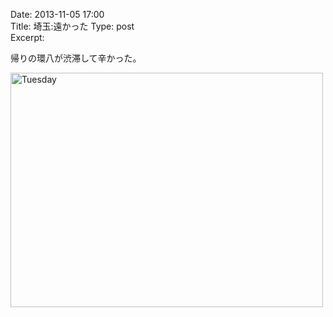 Date: 2013-11-05 17:00  
Title: 埼玉:遠かった
Type: post  
Excerpt: 

帰りの環八が渋滞して辛かった。

<a href="http://www.flickr.com/photos/hdknr/10725375943/" title="Tuesday by hidelafoglia, on Flickr"><img src="https://farm4.staticflickr.com/3714/10725375943_566ac44341.jpg" width="500" height="375" alt="Tuesday"></a>